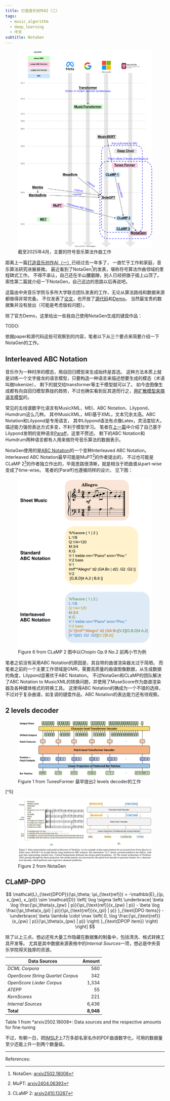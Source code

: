 ```yaml
---
title: 打造音乐创作AI（二）
tags:
  - music_algorithm
  - deep_learning
  - 中文
subtitle: NotaGen
---
```


<figure>
	<picture>
		<img src="/images/symbolic-music-models2025.drawio.svg" />
	</picture>
	<figcaption>
		截至2025年4月，主要的符号音乐算法作曲工作
	</figcaption>
</figure>

距离上一篇[打造音乐创作AI（一）](/2023/11/29/vae-based-music-encoder/)已经过去一年多了，
一直忙于工作和家庭，音乐算法研究进展甚微。
最近看到了NotaGen[^15]的发表，堪称符号算法作曲领域的里程碑式工作。
不得不承认，自己还在半山腰磨蹭，别人已经把旗子插上山顶了。
索性第二篇就介绍一下NotaGen，自己这边的思路以后再说吧。

这篇由中央音乐学院与多所大学联合团队发表的工作，无论从算法路线和数据来源都做得非常完备。
不仅发表了[论文](https://arxiv.org/pdf/2502.18008)，也开放了[源代码](https://github.com/ElectricAlexis/NotaGen)和[Demo](https://electricalexis.github.io/notagen-demo/)。
当然最宝贵的数据集并没有放出（可能是考虑版权问题）。

除了官方Demo，这里给出一些我自己使用NotaGen生成的键盘作品：

TODO:


依据paper和源代码这些可观察到的内容，笔者以下从三个要点来简要介绍一下NotaGen的工作。


<!-- more -->


## Interleaved ABC Notation

音乐作为一种时序的模态，用自回归模型来生成始终是首选。
这种方法本质上就是训练一个文字接龙的语言模型，只要构造一种语言来描述想要生成的模态（术语叫做tokenize），
剩下的就交给transformer等主干模型就可以了。
如今连图像生成都有向自回归模型靠拢的趋势，不过也确实看到反其道而行之，[用扩散模型来搞语言模型](https://arxiv.org/pdf/2502.05171)的。

常见的五线谱数字化语言有MusicXML、MEI、ABC Notation、Lilypond、Humdrum这么几种。
其中MusicXML，MEI基于XML，文本冗余太高。ABC Notation和Lilypond是专用语言，
其中Lilypond语法有点像Latex，灵活度较大，描述能力强但表达方式多变，不利于模型学习。
笔者在[上一篇](/2023/11/29/vae-based-music-encoder/)中介绍了自己基于Lilypond发明的变种语言[Paraff](https://github.com/findlab-org/paraff)，这里不赘述。
剩下的ABC Notation和Humdrum两种语言都有人用来做符号音乐算法的数据表示。

NotaGen使用的是[ABC Notation](https://notabc.app/abc/basics/)的一个变种Interleaved ABC Notation。
Interleaved ABC Notation最早可能是MuPT[^11]的作者提出的，
不过也可能是CLaMP 2[^12]的作者独立作出的，毕竟思路很清晰，就是相当于把曲谱从part-wise变成了time-wise。
笔者的[Paraff]也遵循同样的设计。
见下图：

<figure>
	<picture>
		<img src="/images/arxiv2410.13267-figure6.png" />
	</picture>
	<figcaption>
		Figure 6 from CLaMP 2
		图中以Chopin Op.9 No.2 前两小节为例
	</figcaption>
</figure>

笔者之前没有采用ABC Notation的原因是，其自带的曲谱渲染器太过于简陋。
而笔者之前的一个主要工作领域是OMR，需要高质量的曲谱图像数据，从生成数据的角度，Lilypond显著优于ABC Notation。
不过NotaGen和CLaMP的团队解决了ABC Notation to MusicXML的转换问题，并使用了MuseScore作为曲谱渲染器及各种媒体格式的转换工具。
这使得ABC Notation的确成为一个不错的选择，不过对于复杂曲谱，如复调的键盘作品，ABC Notation的表达能力还有待观察。


## 2 levels decoder

<figure>
	<picture>
		<img src="/images/arxiv2301.02884-figure1.png" />
	</picture>
	<figcaption>
		Figure 1 from TunesFormer
		最早提出2 levels decoder的工作
	</figcaption>
</figure>[^5]

<figure>
	<picture>
		<img src="/images/arxiv2502.18008-figure2.png" />
	</picture>
	<figcaption>
		Figure 2 from NotaGen
	</figcaption>
</figure>


## CLaMP-DPO

$$
\mathcal{L}_{\text{DPOP}}(\pi_\theta; \pi_{\text{ref}}) = -\mathbb{E}_{(p, x_{pw}, x_{pl}) \sim \mathcal{D}} \left[ \log \sigma \left( \underbrace{ \beta \log \frac{\pi_\theta(x_{pw} | p)}{\pi_{\text{ref}}(x_{pw} | p)} - \beta \log \frac{\pi_\theta(x_{pl} | p)}{\pi_{\text{ref}}(x_{pl} | p)} }_{\text{DPO items}} - \underbrace{ \beta \lambda \cdot \max \left( 0, \log \frac{\pi_{\text{ref}}(x_{pw} | p)}{\pi_\theta(x_{pw} | p)} \right) }_{\text{DPOP item}} \right) \right]
$$


除了以上三点，想必还有大量工作隐藏在数据集的制备中，包括清洗、格式转换工具开发等。
尤其是其中数据来源表格中的*Internal Sources*一项，想必是中央音乐学院得天独厚的资源。

| Data Sources                      | Amount |
|-----------------------------------|-------:|
| *DCML Corpora*                    | 560    |
| *OpenScore String Quartet Corpus* | 342    |
| *OpenScore Lieder Corpus*         | 1,334  |
| *ATEPP*                           | 55     |
| *KernScores*                      | 221    |
| *Internal Sources*                | 6,436  |
| **Total**                         | **8,948** |
<figcaption>
Table 1 from *arxiv2502.18008*: Data sources and the respective amounts for fine-tuning
</figcaption>

不过，有朝一日，把[IMSLP](https://imslp.org)上7万多部名家名作的PDF曲谱数字化，可用的数据量至少还能上升一到两个数量级。


---
References:
[^1]: Transformer: [arxiv1706.03762](https://arxiv.org/abs/1706.03762)
[^2]: Music Transformer: [arxiv1809.04281](https://arxiv.org/abs/1809.04281)
[^3]: MusicBERT: [arxiv2106.05630](https://arxiv.org/abs/2106.05630)
[^4]: Deep Choir: [arxiv2202.08423](https://arxiv.org/abs/2202.08423)
[^5]: TunesFormer: [arxiv2301.02884](https://arxiv.org/abs/2301.02884)
[^6]: CLaMP: [arxiv2304.11029](https://arxiv.org/abs/2304.11029)
[^7]: MegaByte: [arxiv2305.07185](https://arxiv.org/abs/2305.07185)
[^8]: Mamba: [arxiv2312.00752](https://arxiv.org/abs/2312.00752)
[^9]: MambaByte: [arxiv2401.13660](https://arxiv.org/abs/2401.13660)
[^10]: ByteGPT: [arxiv2402.19155](https://arxiv.org/abs/2402.19155)
[^11]: MuPT: [arxiv2404.06393](https://arxiv.org/abs/2404.06393)
[^12]: CLaMP 2: [arxiv2410.13267](https://arxiv.org/abs/2410.13267)
[^13]: Music Event Transformer (MET): https://github.com/SkyTNT/midi-model
[^14]: CLaMP 3: [arxiv2502.10362](https://arxiv.org/abs/2502.10362)
[^15]: NotaGen: [arxiv2502.18008](https://arxiv.org/abs/2502.18008)
